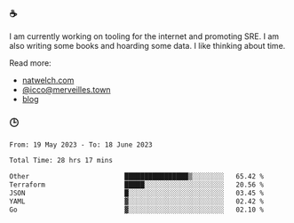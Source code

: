 ### ☕

I am currently working on tooling for the internet and promoting SRE. I am also writing some books and hoarding some data. I like thinking about time. 

Read more:

 - [natwelch.com](https://natwelch.com)
 - [@icco@merveilles.town](https://merveilles.town/@icco)
 - [blog](https://writing.natwelch.com)

### 🕒

<!--START_SECTION:waka-->

```txt
From: 19 May 2023 - To: 18 June 2023

Total Time: 28 hrs 17 mins

Other                        ████████████████▒░░░░░░░░   65.42 %
Terraform                    █████░░░░░░░░░░░░░░░░░░░░   20.56 %
JSON                         █░░░░░░░░░░░░░░░░░░░░░░░░   03.45 %
YAML                         ▓░░░░░░░░░░░░░░░░░░░░░░░░   02.42 %
Go                           ▓░░░░░░░░░░░░░░░░░░░░░░░░   02.10 %
```

<!--END_SECTION:waka-->

